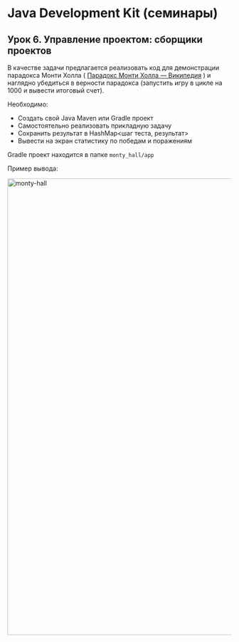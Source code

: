 # Java Development Kit (семинары)

## Урок 6. Управление проектом: сборщики проектов

В качестве задачи предлагается  реализовать код для демонстрации парадокса Монти Холла ( [Парадокс Монти Холла
— Википедия](https://ru.wikipedia.org/wiki/%D0%9F%D0%B0%D1%80%D0%B0%D0%B4%D0%BE%D0%BA%D1%81_%D0%9C%D0%BE%D0%BD%D1%82%D0%B8_%D0%A5%D0%BE%D0%BB%D0%BB%D0%B0) ) и наглядно убедиться в верности парадокса (запустить игру в цикле на 1000 и вывести итоговый счет).

Необходимо:

- Создать свой Java Maven или Gradle проект
- Самостоятельно реализовать прикладную задачу
- Сохранить результат в HashMap<шаг теста, результат>
- Вывести на экран статистику по победам и поражениям

Gradle проект находится в папке ```monty_hall/app```

Пример вывода:

<image src="./monty_hall/monty-hall.png" alt="monty-hall" width="1024px">
